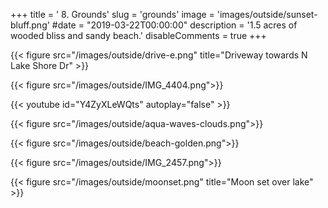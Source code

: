 +++
title = ' 8. Grounds'
slug = 'grounds'
image = 'images/outside/sunset-bluff.png'
#date = "2019-03-22T00:00:00"
description = '1.5 acres of wooded bliss and sandy beach.'
disableComments = true
+++

{{< figure src="/images/outside/drive-e.png" title="Driveway towards N Lake Shore Dr" >}}

{{< figure src="/images/outside/IMG_4404.png">}}

{{< youtube id="Y4ZyXLeWQts" autoplay="false" >}}

{{< figure src="/images/outside/aqua-waves-clouds.png">}}

{{< figure src="/images/outside/beach-golden.png">}}

{{< figure src="/images/outside/IMG_2457.png">}}

{{< figure src="/images/outside/moonset.png" title="Moon set over lake" >}}

